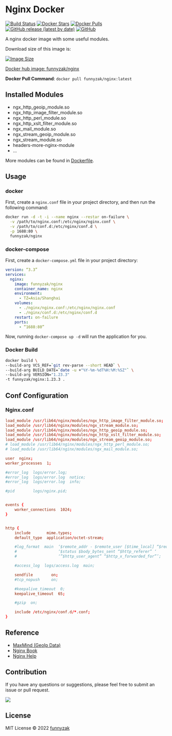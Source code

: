 # Nginx Docker

[![Build Status][build-status-image]][build-status]
[![Docker Stars][docker-star-image]][docker-hub-url]
[![Docker Pulls][docker-pull-image]][docker-hub-url]
[![GitHub release (latest by date)][latest-release]][repository-url]
[![GitHub][license-image]][repository-url]

A nginx docker image with some useful modules.

Download size of this image is:

[![Image Size][docker-image-size]][docker-hub-url]

[Docker hub image: funnyzak/nginx][docker-hub-url]

**Docker Pull Command**: `docker pull funnyzak/nginx:latest`

## Installed Modules

- ngx_http_geoip_module.so
- ngx_http_image_filter_module.so
- ngx_http_perl_module.so
- ngx_http_xslt_filter_module.so
- ngx_mail_module.so
- ngx_stream_geoip_module.so
- ngx_stream_module.so
- headers-more-nginx-module
- ...

More modules can be found in [Dockerfile](https://github.com/funnyzak/nginx-docker/blob/main/Dockerfile).

## Usage

### docker

First, create a `nginx.conf` file in your project directory, and then run the following command:

```bash
docker run -d -t -i --name nginx --restar on-failure \
  -v /path/to/nginx.conf:/etc/nginx/nginx.conf \
  -v /path/to/conf.d:/etc/nginx/conf.d \
  -p 1688:80 \
  funnyzak/nginx
```

### docker-compose

First, create a `docker-compose.yml` file in your project directory:

```yaml
version: “3.3”
services:
  nginx:
    image: funnyzak/nginx
    container_name: nginx
    environment:
      - TZ=Asia/Shanghai
    volumes:
      - ./nginx/nginx.conf:/etc/nginx/nginx.conf
      - ./nginx/conf.d:/etc/nginx/conf.d
    restart: on-failure
    ports:
      - “1688:80” 
```

Now, running `docker-compose up -d` will run the application for you.

### Docker Build

```bash
docker build \
--build-arg VCS_REF=`git rev-parse --short HEAD` \
--build-arg BUILD_DATE=`date -u +"%Y-%m-%dT%H:%M:%SZ"` \
--build-arg VERSION="1.23.3"
-t funnyzak/nginx:1.23.3 .
```

## Conf Configuration
###  Nginx.conf
 
```conf
load_module /usr/lib64/nginx/modules/ngx_http_image_filter_module.so;
load_module /usr/lib64/nginx/modules/ngx_stream_module.so;
load_module /usr/lib64/nginx/modules/ngx_http_geoip_module.so;
load_module /usr/lib64/nginx/modules/ngx_http_xslt_filter_module.so;
load_module /usr/lib64/nginx/modules/ngx_stream_geoip_module.so;
# load_module /usr/lib64/nginx/modules/ngx_http_perl_module.so;
# load_module /usr/lib64/nginx/modules/ngx_mail_module.so;

user  nginx;
worker_processes  1;

#error_log  logs/error.log;
#error_log  logs/error.log  notice;
#error_log  logs/error.log  info;

#pid        logs/nginx.pid;


events {
    worker_connections  1024;
}


http {
    include       mime.types;
    default_type  application/octet-stream;

    #log_format  main  ‘$remote_addr - $remote_user [$time_local] “$request” ‘
    #                  ‘$status $body_bytes_sent “$http_referer” ‘
    #                  ‘”$http_user_agent” “$http_x_forwarded_for”’;

    #access_log  logs/access.log  main;

    sendfile        on;
    #tcp_nopush     on;

    #keepalive_timeout  0;
    keepalive_timeout  65;

    #gzip  on;

    include /etc/nginx/conf.d/*.conf;
}
```

## Reference

- [MaxMind (GeoIp Data)](https://www.maxmind.com/en/accounts/288367/geoip/downloads)
- [Nginx Book](https://ericrap.notion.site/Nginx-1c32ea493c134c36977d8fbd14226079)
- [Nginx Help](https://docs.nginx.com/)

## Contribution

If you have any questions or suggestions, please feel free to submit an issue or pull request.

<a href="https://github.com/funnyzak/vue-starter/graphs/contributors">
  <img src="https://contrib.rocks/image?repo=funnyzak/nginx-docker" />
</a>

## License

MIT License © 2022 [funnyzak](https://github.com/funnyzak)

[build-status-image]: https://github.com/funnyzak/nginx-docker/actions/workflows/build.yml/badge.svg
[build-status]: https://github.com/funnyzak/nginx-docker/actions
[repository-url]: https://github.com/funnyzak/nginx-docker
[license-image]: https://img.shields.io/github/license/funnyzak/nginx-docker?style=flat-square&logo=github&logoColor=white&label=license
[latest-release]: https://img.shields.io/github/v/release/funnyzak/nginx-docker
[docker-star-image]: https://img.shields.io/docker/stars/funnyzak/nginx.svg?style=flat-square
[docker-pull-image]: https://img.shields.io/docker/pulls/funnyzak/nginx.svg?style=flat-square
[docker-image-size]: https://img.shields.io/docker/image-size/funnyzak/nginx
[docker-hub-url]: https://hub.docker.com/r/funnyzak/nginx

